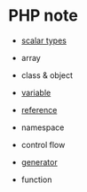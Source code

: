 # PHP note

- [scalar types](scalar_types.md)

- array

- class & object

- [variable](variable.md)

- [reference](reference.md)

- namespace

- control flow

- [generator](generator.md)

- function
